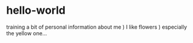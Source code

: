 # hello-world
training
a bit of personal information about me ) 
I like flowers )
especially the yellow one...
